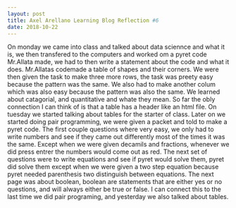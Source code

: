 ```yaml
---
layout: post
title: Axel Arellano Learning Blog Reflection #6
date: 2018-10-22
---
```


  On monday we came into class and talked about data sciennce and what it is, we then transfered to the computers and worked om a pyret code Mr.Allata made, we had to then write a statement about the code and what it does. Mr.Allatas codemade a table of shapes and their corners. We were then given the task to make three more rows, the task was preety easy because the pattern was the same. We also had to make another colum which was also easy because the pattern was also the same. We learned about catagorial, and quantitative and whate they mean. So far the obly connection I can think of is that a table has a header like an html file. On tuesday we started talking about tables for the starter of class. Later on we started doing pair programming, we were given a packet and told to make a pyret code. The first couple questions where very easy, we only had to write numbers and see if they came out differently most of the times it was the same. Except when we were given decamils and fractions, whenever we did press entrer the numbers would come out as red. The next set of questions were to write equations and see if pyret would solve them, pyret did solve them except when we were given a two step equation because pyret needed parenthesis two distinguish between equations. The next page was about boolean, boolean are statements that are either yes or no questions, and will always either be true or false. I can connect this to the last time we did pair programing, and yesterday we also talked about tables. 
